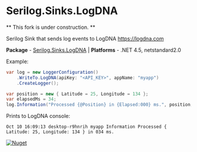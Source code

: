 # Serilog.Sinks.LogDNA #

** This fork is under construction. **

Serilog Sink that sends log events to LogDNA https://logdna.com

**Package** - [Serilog.Sinks.LogDNA](http://nuget.org/packages/serilog.sinks.logdna) | **Platforms** - .NET 4.5, netstandard2.0

Example:
```csharp
var log = new LoggerConfiguration()
    .WriteTo.LogDNA(apiKey: "<API_KEY>", appName: "myapp")
    .CreateLogger();

var position = new { Latitude = 25, Longitude = 134 };
var elapsedMs = 34;
log.Information("Processed {@Position} in {Elapsed:000} ms.", position, elapsedMs);
```

Prints to LogDNA console:
```
Oct 10 16:09:13 desktop-r9hnrih myapp Information Processed { Latitude: 25, Longitude: 134 } in 034 ms.
```

[![Nuget](https://img.shields.io/nuget/v/serilog.sinks.logdna.svg)](https://www.nuget.org/packages/Serilog.Sinks.LogDNA/)
